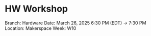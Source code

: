 # HW Workshop

Branch: Hardware
Date: March 26, 2025 6:30 PM (EDT) → 7:30 PM
Location: Makerspace
Week: W10